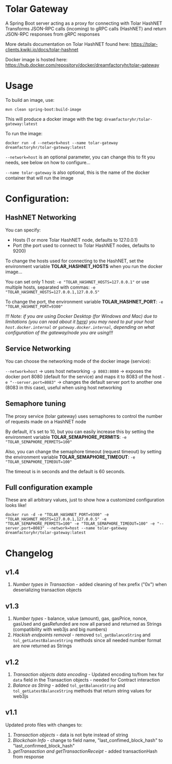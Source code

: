 # Tolar Gateway

A Spring Boot server acting as a proxy for connecting with Tolar HashNET
Transforms JSON-RPC calls (incoming) to gRPC calls (HashNET) and return JSON-RPC responses from gRPC responses

More details documentation on Tolar HashNET found here: https://tolar-clients.kwiki.io/docs/tolar-hashnet

Docker image is hosted here: https://hub.docker.com/repository/docker/dreamfactoryhr/tolar-gateway

# Usage

To build an image, use:

```
mvn clean spring-boot:build-image
```

This will produce a docker image with the tag: `dreamfactoryhr/tolar-gateway:latest`

To run the image:

```
docker run -d --network=host --name tolar-gateway dreamfactoryhr/tolar-gateway:latest
```

`--network=host` is an optional parameter, you can change this to fit you needs, see below on how to configure...

`--name tolar-gateway` is also optional, this is the name of the docker container that will run the image

# Configuration:

## HashNET Networking

You can specify:
* Hosts (1 or more Tolar HashNET node, defaults to 127.0.0.1)
* Port (the port used to connect to Tolar HashNET nodes, defaults to 9200)

To change the hosts used for connecting to the HashNET, set the environment variable **TOLAR_HASHNET_HOSTS** when you run the docker image...

You can set only 1 host: 
` -e "TOLAR_HASHNET_HOSTS=127.0.0.1" `
or use multiple hosts, separated with commas:
` -e "TOLAR_HASHNET_HOSTS=127.0.0.1,127.0.0.5" `

To change the port, the environment variable **TOLAR_HASHNET_PORT**:
` -e "TOLAR_HASHNET_PORT=9300" `

*!!! Note: if you are using Docker Desktop (for Windows and Mac)
due to limitations (you can read about it [here](https://docs.docker.com/docker-for-windows/networking/#i-cannot-ping-my-containers)) you may need to put your host `host.docker.internal` or `gateway.docker.internal`, depending on what configuration of the gateway/node you are using!!!*

## Service Networking

You can choose the networking mode of the docker image (service): 

`--network=host` -> uses host networking
`-p 8083:8080` -> exposes the docker port 8080 (default for the service) and maps it to 8083 of the host 
`-e "--server.port=8083"` -> changes the default server port to another one (8083 in this case), useful when using host networking

## Semaphore tuning

The proxy service (tolar gateway) uses semaphores to control the number of requests made on a HashNET node

By default, it's set to 10, but you can easily increase this by setting the environment variable **TOLAR_SEMAPHORE_PERMITS**:
` -e "TOLAR_SEMAPHORE_PERMITS=100" `

Also, you can change the semaphore timeout (request timeout) by setting the environment variable **TOLAR_SEMAPHORE_TIMEOUT**:
` -e "TOLAR_SEMAPHORE_TIMEOUT=100" `

The timeout is in seconds and the default is 60 seconds.

## Full configuration example

These are all arbitrary values, just to show how a customized configuration looks like!

```
docker run -d -e "TOLAR_HASHNET_PORT=9300" -e "TOLAR_HASHNET_HOSTS=127.0.0.1,127.0.0.5" -e "TOLAR_SEMAPHORE_PERMITS=100" -e "TOLAR_SEMAPHORE_TIMEOUT=100" -e "--server.port=8083" --network=host --name tolar-gateway dreamfactoryhr/tolar-gateway:latest
```

# Changelog

## v1.4

1. *Number types in Transaction* - added cleaning of hex prefix ("0x") when deserializing transaction objects

## v1.3

1. *Number types* - balance, value (amount), gas, gasPrice, nonce, gasUsed and gasRefunded are now all parsed and returned as Strings (compatibility with web3js and big numbers)
2. *Hackish endpoints removal* - removed `tol_getBalanceString` and `tol_getLatestBalanceString` methods since all needed number format are now returned as Strings

## v1.2

1. *Transaction objects data encoding* - Updated encoding to/from hex for `data` field in the Transaction objects - needed for Contract interaction
2. *Balance as String* - added `tol_getBalanceString` and `tol_getLatestBalanceString` methods that return string values for web3js

## v1.1

Updated proto files with changes to:
1. *Transaction objects* - data is not byte instead of string
2. *Blockchain Info* - change to field name, "last_confimed_block_hash" to "last_confirmed_block_hash"
3. *getTransaction and getTransactionReceipt* - added transactionHash from response
